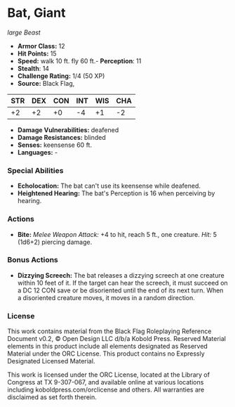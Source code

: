 # Bat, Giant

*large* *Beast*

- **Armor Class:** 12
- **Hit Points:** 15 
- **Speed:** walk 10 ft. fly 60 ft.- **Perception**: 11
- **Stealth**: 14
- **Challenge Rating:** 1/4 (50 XP)
- **Source:** Black Flag,

| STR | DEX | CON | INT | WIS | CHA |
| --- | --- | --- | --- | --- | --- |
| +2 | +2 | +0 | -4 | +1 | -2 |

- **Damage Vulnerabilities:** deafened
- **Damage Resistances:** blinded
- **Senses:** keensense 60 ft.
- **Languages:** -

### Special Abilities

- **Echolocation:** The bat can't use its keensense while deafened.
- **Heightened Hearing:** The bat's Perception is 16 when perceiving by hearing.

### Actions

- **Bite:** _Melee Weapon Attack:_ +4 to hit, reach 5 ft., one creature. _Hit:_ 5 (1d6+2) piercing damage.

### Bonus Actions

- **Dizzying Screech:** The bat releases a dizzying screech at one creature within 10 feet of it. If the target can hear the screech, it must succeed on a DC 12 CON save or be disoriented until the end of its next turn. When a disoriented creature moves, it moves in a random direction.


### License

This work contains material from the Black Flag Roleplaying Reference Document v0.2, © Open Design LLC d/b/a Kobold Press. Reserved Material elements in this product include all elements designated as Reserved Material under the ORC License. This product contains no Expressly Designated Licensed Material.

This work is licensed under the ORC License, located at the Library of Congress at TX 9-307-067, and available online at various locations including koboldpress.com/orclicense and others. All warranties are disclaimed as set forth therein.

